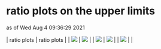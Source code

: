 # ratio plots on the upper limits
as of Wed Aug  4 09:36:29 2021

| ratio plots | ratio plots |
| <img src="https://smodels.github.io/ratioplots/ratios_ATLAS-SUSY-2018-14_TSelSelDisp.png?36062589" /> | <img src="https://smodels.github.io/ratioplots/ratios_ATLAS-SUSY-2018-14_TSmuSmuDisp.png?36062589" /> |
| <img src="https://smodels.github.io/ratioplots/ratios_ATLAS-SUSY-2019-08-eff_TChiWH.png?36062589" /> | <img src="https://smodels.github.io/ratioplots/ratios_CMS-SUS-19-006-eff_T1.png?36062589" /> |
| <img src="https://smodels.github.io/ratioplots/ratios_CMS-SUS-19-006_T1.png?36062589" />  | |
